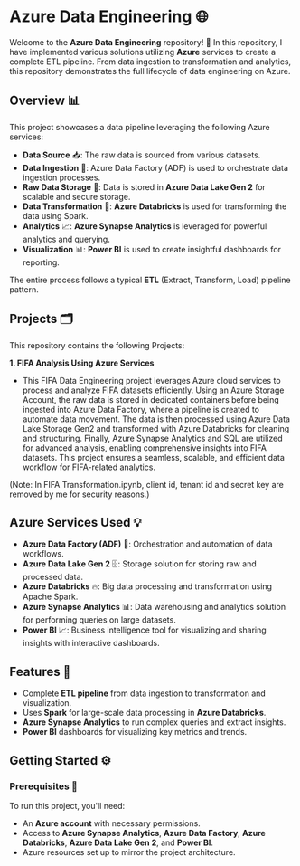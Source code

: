 # Azure Data Engineering 🌐

Welcome to the **Azure Data Engineering** repository! 🚀 In this repository, I have implemented various solutions utilizing **Azure** services to create a complete ETL pipeline. From data ingestion to transformation and analytics, this repository demonstrates the full lifecycle of data engineering on Azure.

## Overview 📊

This project showcases a data pipeline leveraging the following Azure services:

- **Data Source** 📥: The raw data is sourced from various datasets.
- **Data Ingestion** 🔄: Azure Data Factory (ADF) is used to orchestrate data ingestion processes.
- **Raw Data Storage** 💾: Data is stored in **Azure Data Lake Gen 2** for scalable and secure storage.
- **Data Transformation** 🔄: **Azure Databricks** is used for transforming the data using Spark.
- **Analytics** 📈: **Azure Synapse Analytics** is leveraged for powerful analytics and querying.
- **Visualization** 📊: **Power BI** is used to create insightful dashboards for reporting.

The entire process follows a typical **ETL** (Extract, Transform, Load) pipeline pattern.

## Projects 🗂️

This repository contains the following Projects:


**1. FIFA Analysis Using Azure Services**
- This FIFA Data Engineering project leverages Azure cloud services to process and analyze FIFA datasets efficiently. Using an Azure Storage Account, the raw data is stored in dedicated containers before being ingested into Azure Data Factory, where a pipeline is created to automate data movement. The data is then processed using Azure Data Lake Storage Gen2 and transformed with Azure Databricks for cleaning and structuring. Finally, Azure Synapse Analytics and SQL are utilized for advanced analysis, enabling comprehensive insights into FIFA datasets. This project ensures a seamless, scalable, and efficient data workflow for FIFA-related analytics.

(Note: In FIFA Transformation.ipynb, client id, tenant id and secret key are removed by me for security reasons.)


## Azure Services Used 💡

- **Azure Data Factory (ADF)** 🔄: Orchestration and automation of data workflows.
- **Azure Data Lake Gen 2** 🗄️: Storage solution for storing raw and processed data.
- **Azure Databricks** 🔥: Big data processing and transformation using Apache Spark.
- **Azure Synapse Analytics** 📊: Data warehousing and analytics solution for performing queries on large datasets.
- **Power BI** 📈: Business intelligence tool for visualizing and sharing insights with interactive dashboards.

## Features 🌟

- Complete **ETL pipeline** from data ingestion to transformation and visualization.
- Uses **Spark** for large-scale data processing in **Azure Databricks**.
- **Azure Synapse Analytics** to run complex queries and extract insights.
- **Power BI** dashboards for visualizing key metrics and trends.

## Getting Started ⚙️

### Prerequisites 📝

To run this project, you'll need:

- An **Azure account** with necessary permissions.
- Access to **Azure Synapse Analytics**, **Azure Data Factory**, **Azure Databricks**, **Azure Data Lake Gen 2**, and **Power BI**.
- Azure resources set up to mirror the project architecture.


